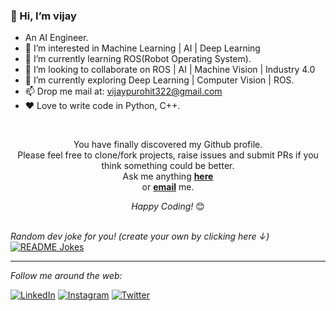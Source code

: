 <!-- ** vijaypurohit322/vijaypurohit322** is a ✨ _special_ ✨ repository because its `README.md` (this file) appears on your GitHub profile. -->

<!-- Here are some ideas to get you started: -->
### 👋 Hi, I’m vijay
- An AI Engineer.
- 👀 I’m interested in Machine Learning | AI | Deep Learning
- 🌱 I’m currently learning ROS(Robot Operating System).
- 💞️ I’m looking to collaborate on ROS | AI | Machine Vision | Industry 4.0
- 🔭 I’m currently exploring Deep Learning | Computer Vision | ROS.
- 📫 Drop me mail at: vijaypurohit322@gmail.com
- ❤️ Love to write code in Python, C++.

</br>
<div align="center">

You have finally discovered my Github profile. <br>
Please feel free to clone/fork projects, raise issues and submit PRs if you think something could be better. <br>
Ask me anything <a href="https://github.com/vijaypurohit322/vijaypurohit322/issues/new"><b>here</b></a><br>
or <a href="mailto:vijaypurohit322@gmail.com"><b>email</b></a> me.

<i>Happy Coding!</i> 😊

</div>

</br>
<i>Random dev joke for you! (create your own by clicking here ↓)</i><br>
<a href="https://readme-jokes.vercel.app"><img align="center" src="https://readme-jokes.vercel.app/api?bgColor=%23073b4c&textColor=%2306d6a0&aColor=%2306d6a0&borderColor=%2306d6a0" alt="README Jokes"></a>

---

<i>Follow me around the web:</i><br>

<a href="https://www.linkedin.com/in/vijay-singh-purohit" target="_blank"><img src="https://img.shields.io/badge/LinkedIn-%230077B5.svg?&style=flat-square&logo=linkedin&logoColor=white" alt="LinkedIn"></a>
<a href="https://www.instagram.com/vijay_singh_purohit" target="_blank"><img src="https://img.shields.io/badge/Instagram-%23E4405F.svg?&style=flat-square&logo=instagram&logoColor=white" alt="Instagram"></a>
<a href="https://twitter.com/vijaypurohit322" target="_blank"><img src="https://img.shields.io/badge/Twitter-%231DA1F2.svg?&style=flat-square&logo=twitter&logoColor=white" alt="Twitter"></a>
</div>
